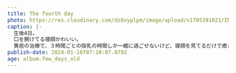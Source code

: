 ```yaml
---
title: The fourth day
photo: https://res.cloudinary.com/dz8vyplpm/image/upload/v1705391021/IMG_8239_j1gnpy.jpg
caption: |-
  生後4日。
  口を開けてる寝顔かわいい。
  黄疸の治療で、３時間ごとの授乳の時間しか一緒に過ごせないけど、寝顔を見てるだけで癒される。早く良くなるといいね。
publish-date: 2024-01-16T07:10:07.879Z
age: album.few_days_old
---
```

